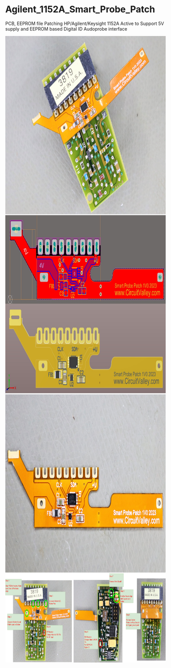 # Agilent_1152A_Smart_Probe_Patch
PCB, EEPROM file Patching HP/Agilent/Keysight 1152A Active to Support 5V supply and EEPROM based Digital ID Audoprobe interface 


<a href="https://www.circuitvalley.com/2023/05/agilent-keysight-1152a-active-probe-smart-probe-eeprom-.html">
<img src="https://raw.githubusercontent.com/circuitvalley/Agilent_1152A_Smart_Probe_Patch/main/Images/agilent_1152A_active_probe_smart_probe_hack%20(4).JPG" alt="1152A" width="830" height="560">
</a>


<a href="https://www.circuitvalley.com/2023/05/agilent-keysight-1152a-active-probe-smart-probe-eeprom-.html">
<img src="https://github.com/circuitvalley/Agilent_1152A_Smart_Probe_Patch/blob/main/Images/agilent_1152A_active_probe_smart_probe_hack%20(15).jpg" alt="1152A" width="830" height="560">
</a>

<a href="https://www.circuitvalley.com/2023/05/agilent-keysight-1152a-active-probe-smart-probe-eeprom-.html">
<img src="https://github.com/circuitvalley/Agilent_1152A_Smart_Probe_Patch/blob/main/Images/agilent_1152A_active_probe_smart_probe_hack%20(13).JPG" alt="1152A" width="830" height="560">
</a>


<a href="https://www.circuitvalley.com/2023/05/agilent-keysight-1152a-active-probe-smart-probe-eeprom-.html">
<img src="https://github.com/circuitvalley/Agilent_1152A_Smart_Probe_Patch/blob/main/Images/agilent_1152A_active_probe_smart_probe_hack%20(7)..jpg" alt="1152A" width="830" height="280">
</a>

